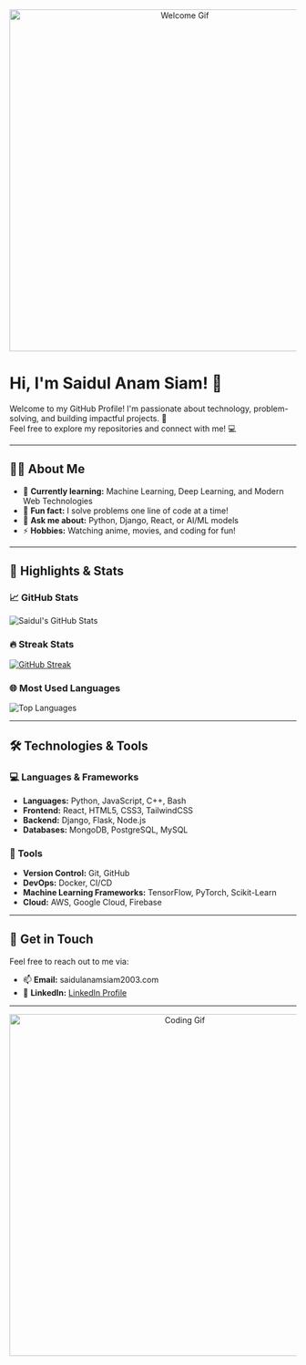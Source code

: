 <div align="center">
  <img src="https://media.giphy.com/media/xUPGcJGy8I928yIlAQ/giphy.gif" alt="Welcome Gif" width="600">
</div>

# Hi, I'm Saidul Anam Siam! 👋
Welcome to my GitHub Profile! I'm passionate about technology, problem-solving, and building impactful projects. 🚀  
Feel free to explore my repositories and connect with me! 💻

---

## 🧑‍💻 About Me
- 🌱 **Currently learning:** Machine Learning, Deep Learning, and Modern Web Technologies
- 🧠 **Fun fact:** I solve problems one line of code at a time!
- 💬 **Ask me about:** Python, Django, React, or AI/ML models
- ⚡ **Hobbies:** Watching anime, movies, and coding for fun!

---

## 🌟 Highlights & Stats

### 📈 GitHub Stats
![Saidul's GitHub Stats](https://github-readme-stats.vercel.app/api?username=saidul-anam&show_icons=true&theme=radical)

### 🔥 Streak Stats
[![GitHub Streak](https://streak-stats.demolab.com/?user=saidul-anam&theme=radical)](https://git.io/streak-stats)

### 🌐 Most Used Languages
![Top Languages](https://github-readme-stats.vercel.app/api/top-langs/?username=saidul-anam&layout=compact&theme=radical)

---



## 🛠️ Technologies & Tools
### 💻 Languages & Frameworks
- **Languages:** Python, JavaScript, C++, Bash
- **Frontend:** React, HTML5, CSS3, TailwindCSS
- **Backend:** Django, Flask, Node.js
- **Databases:** MongoDB, PostgreSQL, MySQL

### 🧰 Tools
- **Version Control:** Git, GitHub
- **DevOps:** Docker, CI/CD
- **Machine Learning Frameworks:** TensorFlow, PyTorch, Scikit-Learn
- **Cloud:** AWS, Google Cloud, Firebase

---

## 🌟 Get in Touch
Feel free to reach out to me via:
- 📫 **Email:** saidulanamsiam2003.com
- 💼 **LinkedIn:** [LinkedIn Profile](https://www.linkedin.com/in/saidul-anam-siam-287543259/)


---

<div align="center">
  <img src="https://media.giphy.com/media/ZVik7pBtu9dNS/giphy.gif" alt="Coding Gif" width="600">
</div>

